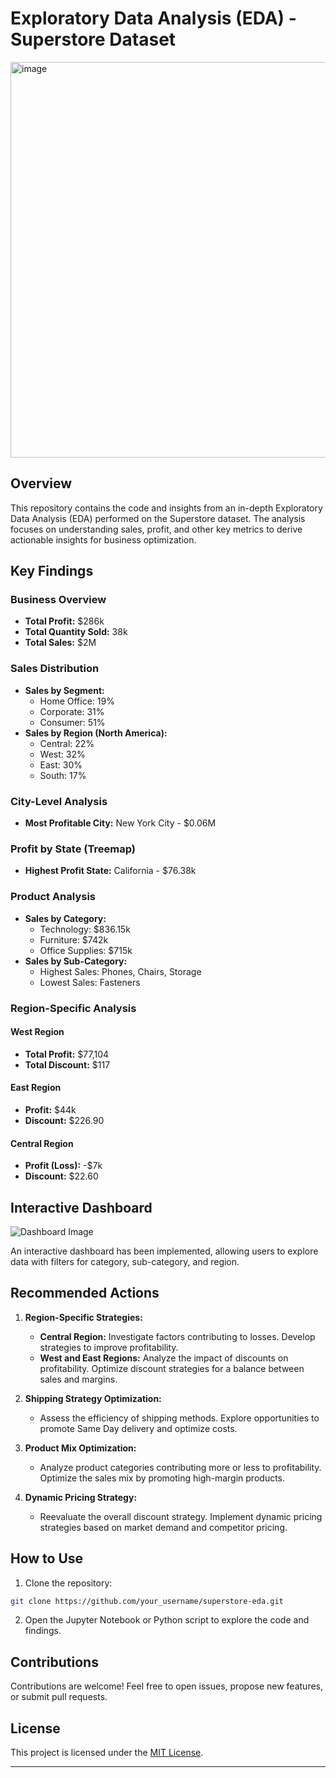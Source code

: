 # Exploratory Data Analysis (EDA) - Superstore Dataset

<img width="633" alt="image" src="https://github.com/Ayushmi-Adh/The-Sparks-Foundation-Projects/assets/132826306/43d35e69-bae8-47e3-8f59-44c6a6a51657">

## Overview

This repository contains the code and insights from an in-depth Exploratory Data Analysis (EDA) performed on the Superstore dataset. The analysis focuses on understanding sales, profit, and other key metrics to derive actionable insights for business optimization.

## Key Findings

### Business Overview
- **Total Profit:** $286k
- **Total Quantity Sold:** 38k
- **Total Sales:** $2M

### Sales Distribution
- **Sales by Segment:**
  - Home Office: 19%
  - Corporate: 31%
  - Consumer: 51%
- **Sales by Region (North America):**
  - Central: 22%
  - West: 32%
  - East: 30%
  - South: 17%

### City-Level Analysis
- **Most Profitable City:** New York City - $0.06M

### Profit by State (Treemap)
- **Highest Profit State:** California - $76.38k

### Product Analysis
- **Sales by Category:**
  - Technology: $836.15k
  - Furniture: $742k
  - Office Supplies: $715k
- **Sales by Sub-Category:**
  - Highest Sales: Phones, Chairs, Storage
  - Lowest Sales: Fasteners

### Region-Specific Analysis
#### West Region
- **Total Profit:** $77,104
- **Total Discount:** $117

#### East Region
- **Profit:** $44k
- **Discount:** $226.90

#### Central Region
- **Profit (Loss):** -$7k
- **Discount:** $22.60

## Interactive Dashboard

![Dashboard Image](link_to_dashboard_image)

An interactive dashboard has been implemented, allowing users to explore data with filters for category, sub-category, and region.

## Recommended Actions

1. **Region-Specific Strategies:**
   - **Central Region:** Investigate factors contributing to losses. Develop strategies to improve profitability.
   - **West and East Regions:** Analyze the impact of discounts on profitability. Optimize discount strategies for a balance between sales and margins.

2. **Shipping Strategy Optimization:**
   - Assess the efficiency of shipping methods. Explore opportunities to promote Same Day delivery and optimize costs.

3. **Product Mix Optimization:**
   - Analyze product categories contributing more or less to profitability. Optimize the sales mix by promoting high-margin products.

4. **Dynamic Pricing Strategy:**
   - Reevaluate the overall discount strategy. Implement dynamic pricing strategies based on market demand and competitor pricing.

## How to Use

1. Clone the repository:

```bash
git clone https://github.com/your_username/superstore-eda.git
```

2. Open the Jupyter Notebook or Python script to explore the code and findings.

## Contributions

Contributions are welcome! Feel free to open issues, propose new features, or submit pull requests.

## License

This project is licensed under the [MIT License](LICENSE).

---


